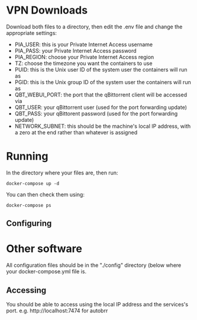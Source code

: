 
# VPN Downloads

Download both files to a directory, then edit the .env file and change the appropriate settings:

* PIA_USER: this is your Private Internet Access username
* PIA_PASS: your Private Internet Access password
* PIA_REGION: choose your Private Internet Access region
* TZ: choose the timezone you want the containers to use
* PUID: this is the Unix user ID of the system user the containers will run as
* PGID: this is the Unix group ID of the system user the containers will run as
* QBT_WEBUI_PORT: the port that the qBittorrent client will be accessed via
* QBT_USER: your qBittorrent user (used for the port forwarding update)
* QBT_PASS: your qBittorent password (used for the port forwarding update)
* NETWORK_SUBNET: this should be the machine's local IP address, with a zero at the end rather than whatever is assigned

# Running
In the directory where your files are, then run:

```docker-compose up -d```

You can then check them using:

```docker-compose ps```

## Configuring

# Other software
All configuration files should be in the "./config" directory (below where your docker-compose.yml file is.

## Accessing
You should be able to access using the local IP address and the services's port.
e.g. http://localhost:7474 for autobrr

